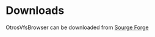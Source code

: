 # Downloads #

OtrosVfsBrowser can be downloaded from [Sourge Forge](https://sourceforge.net/projects/otrosvfsbrowser/files/)
